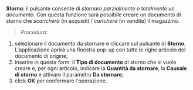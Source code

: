 **Storno**: il pulsante consente di *stornare parzialmente o totalmente un documento*. Con questa funzione sarà possibile creare un documento di storno che *scaricherà* (in acquisti) / *caricherà* (in vendite) il magazzino.  

> *Procedura*:  
1. selezionare il documento da stornare e cliccare sul pulsante di **Storno**. L'applicazione aprirà una finestra pop-up con tutte le righe articolo del documento di origine;  
2. inserire in questa form: il **Tipo di documento** di storno che si vuole creare e, per ogni articolo, indicare la **Quantità da stornare**, la **Causale di storno** e attivare il parametro **Da stornare**;  
3. click **OK** per confermare l'operazione.
